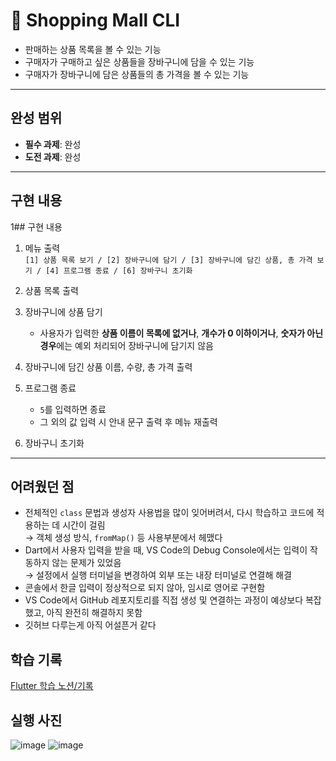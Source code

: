 # 🛒 Shopping Mall CLI

- 판매하는 상품 목록을 볼 수 있는 기능
- 구매자가 구매하고 싶은 상품들을 장바구니에 담을 수 있는 기능
- 구매자가 장바구니에 담은 상품들의 총 가격을 볼 수 있는 기능

---

## 완성 범위

- **필수 과제**: 완성 
- **도전 과제**: 완성  

---

## 구현 내용

1## 구현 내용

1. 메뉴 출력  
   `[1] 상품 목록 보기 / [2] 장바구니에 담기 / [3] 장바구니에 담긴 상품, 총 가격 보기 / [4] 프로그램 종료 / [6] 장바구니 초기화`

2. 상품 목록 출력  

3. 장바구니에 상품 담기  
   - 사용자가 입력한 **상품 이름이 목록에 없거나**, **개수가 0 이하이거나**, **숫자가 아닌 경우**에는 예외 처리되어 장바구니에 담기지 않음  

4. 장바구니에 담긴 상품 이름, 수량, 총 가격 출력  

5. 프로그램 종료  
   - `5`를 입력하면 종료  
   - 그 외의 값 입력 시 안내 문구 출력 후 메뉴 재출력  

6. 장바구니 초기화  


---
## 어려웠던 점

- 전체적인 `class` 문법과 생성자 사용법을 많이 잊어버려서, 다시 학습하고 코드에 적용하는 데 시간이 걸림  
  → 객체 생성 방식, `fromMap()` 등 사용부분에서 헤맸다
- Dart에서 사용자 입력을 받을 때, VS Code의 Debug Console에서는 입력이 작동하지 않는 문제가 있었음  
  → 설정에서 실행 터미널을 변경하여 외부 또는 내장 터미널로 연결해 해결
- 콘솔에서 한글 입력이 정상적으로 되지 않아, 임시로 영어로 구현함
- VS Code에서 GitHub 레포지토리를 직접 생성 및 연결하는 과정이 예상보다 복잡했고, 아직 완전히 해결하지 못함
- 깃허브 다루는게 아직 어설픈거 같다


## 학습 기록

[Flutter 학습 노션/기록](https://www.notion.so/Flutter-3377d32b3bda4878abd1bb2763b523fa) 

## 실행 사진
![image](https://github.com/user-attachments/assets/f6c0bcd8-113c-4143-8b07-9e7c015cd1ac)
![image](https://github.com/user-attachments/assets/3c845344-9802-4b01-8071-5dddad5042e9)


